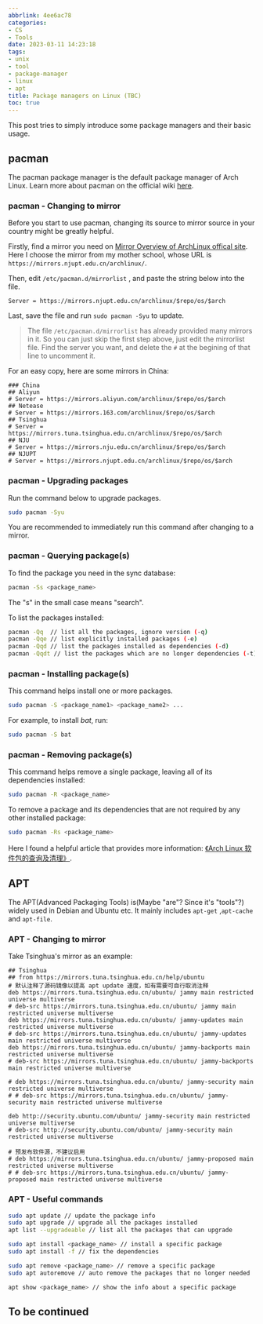 ```yaml
---
abbrlink: 4ee6ac78
categories:
- CS
- Tools
date: 2023-03-11 14:23:18
tags:
- unix
- tool
- package-manager
- linux
- apt
title: Package managers on Linux (TBC)
toc: true
---
```


This post tries to simply introduce some package managers and their basic usage.

<!--more-->

## pacman

The pacman package manager is the default package manager of Arch Linux. Learn more about pacman on the official wiki [here](https://wiki.archlinux.org/title/Pacman).

### pacman - Changing to mirror

Before you start to use pacman, changing its source to mirror source in your country might be greatly helpful.

Firstly, find a mirror you need on [Mirror Overview of ArchLinux offical site](https://archlinux.org/mirrors/). Here I choose the mirror from my mother school, whose URL is `https://mirrors.njupt.edu.cn/archlinux/`.

Then, edit `/etc/pacman.d/mirrorlist` , and paste the string below into the file.

```text
Server = https://mirrors.njupt.edu.cn/archlinux/$repo/os/$arch
```

Last, save the file and run `sudo pacman -Syu` to update.

> The file `/etc/pacman.d/mirrorlist` has already provided many mirrors in it. So you can just skip the first step above, just edit the mirrorlist file. Find the server you want, and delete the `#` at the begining of that line to uncomment it.

For an easy copy, here are some mirrors in China:

```text
### China
## Aliyun
# Server = https://mirrors.aliyun.com/archlinux/$repo/os/$arch
## Netease
# Server = https://mirrors.163.com/archlinux/$repo/os/$arch
## Tsinghua
# Server = https://mirrors.tuna.tsinghua.edu.cn/archlinux/$repo/os/$arch
## NJU
# Server = https://mirrors.nju.edu.cn/archlinux/$repo/os/$arch
## NJUPT
# Server = https://mirrors.njupt.edu.cn/archlinux/$repo/os/$arch
```

### pacman - Upgrading packages

Run the command below to upgrade packages.

```bash
sudo pacman -Syu
```

You are recommended to immediately run this command after changing to a mirror.

### pacman - Querying package(s)

To find the package you need in the sync database:

```bash
pacman -Ss <package_name>
```

The "s" in the small case means "search".

To list the packages installed:

```bash
pacman -Qq  // list all the packages, ignore version (-q)
pacman -Qqe // list explicitly installed packages (-e)
pacman -Qqd // list the packages installed as dependencies (-d)
pacman -Qqdt // list the packages which are no longer dependencies (-t), usually can be removed
```

### pacman - Installing package(s)

This command helps install one or more packages.

```bash
sudo pacman -S <package_name1> <package_name2> ...
```

For example, to install *bat*, run:

```bash
sudo pacman -S bat
```

### pacman - Removing package(s)

This command helps remove a single package, leaving all of its dependencies installed:

```bash
sudo pacman -R <package_name>
```

To remove a package and its dependencies that are not required by any other installed package:

```bash
sudo pacman -Rs <package_name>
```

Here I found a helpful article that provides more information: [《Arch Linux 软件包的查询及清理》](https://www.cnblogs.com/sztom/p/10652624).

## APT

The APT(Advanced Packaging Tools) is(Maybe "are"? Since it's "tools"?) widely used in Debian and Ubuntu etc. It mainly includes `apt-get` ,`apt-cache` and `apt-file`.

### APT - Changing to mirror

Take Tsinghua's mirror as an example:

```text
## Tsinghua
## from https://mirrors.tuna.tsinghua.edu.cn/help/ubuntu
# 默认注释了源码镜像以提高 apt update 速度，如有需要可自行取消注释
deb https://mirrors.tuna.tsinghua.edu.cn/ubuntu/ jammy main restricted universe multiverse
# deb-src https://mirrors.tuna.tsinghua.edu.cn/ubuntu/ jammy main restricted universe multiverse
deb https://mirrors.tuna.tsinghua.edu.cn/ubuntu/ jammy-updates main restricted universe multiverse
# deb-src https://mirrors.tuna.tsinghua.edu.cn/ubuntu/ jammy-updates main restricted universe multiverse
deb https://mirrors.tuna.tsinghua.edu.cn/ubuntu/ jammy-backports main restricted universe multiverse
# deb-src https://mirrors.tuna.tsinghua.edu.cn/ubuntu/ jammy-backports main restricted universe multiverse

# deb https://mirrors.tuna.tsinghua.edu.cn/ubuntu/ jammy-security main restricted universe multiverse
# # deb-src https://mirrors.tuna.tsinghua.edu.cn/ubuntu/ jammy-security main restricted universe multiverse

deb http://security.ubuntu.com/ubuntu/ jammy-security main restricted universe multiverse
# deb-src http://security.ubuntu.com/ubuntu/ jammy-security main restricted universe multiverse

# 预发布软件源，不建议启用
# deb https://mirrors.tuna.tsinghua.edu.cn/ubuntu/ jammy-proposed main restricted universe multiverse
# # deb-src https://mirrors.tuna.tsinghua.edu.cn/ubuntu/ jammy-proposed main restricted universe multiverse
```

### APT - Useful commands

```bash
sudo apt update // update the package info 
sudo apt upgrade // upgrade all the packages installed
apt list --upgradeable // list all the packages that can upgrade

sudo apt install <package_name> // install a specific package
sudo apt install -f // fix the dependencies

sudo apt remove <package_name> // remove a specific package
sudo apt autoremove // auto remove the packages that no longer needed

apt show <package_name> // show the info about a specific package
```

## To be continued
